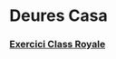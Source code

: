 # Deures Casa


   ### [Exercici Class Royale](https://docs.google.com/document/d/1ySU7DEE5shkag2UKmpCdT_ld5telowmlvcKoptnqQxc/edit?usp=sharing)
